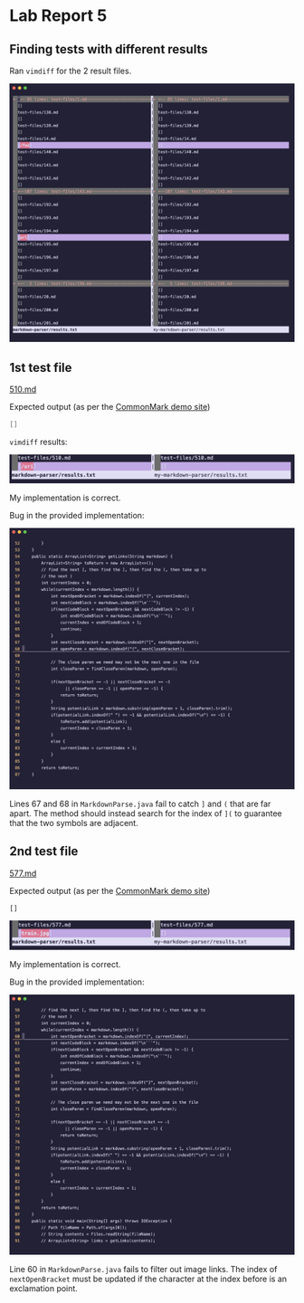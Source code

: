 # Lab Report 5

## Finding tests with different results

Ran `vimdiff` for the 2 result files.

![vimdiff](/report-5/vimdiff.png)

## 1st test file

[510.md](/report-5/510.md)

Expected output (as per the [CommonMark demo site](https://spec.commonmark.org/dingus/))

```java
[]
```

`vimdiff` results:

![vimdiff-510](/report-5/vimdiff-510.png)

My implementation is correct.

Bug in the provided implementation:

![bug-510](/report-5/bug-510.png)

Lines 67 and 68 in `MarkdownParse.java` fail to catch `]` and `(` that are far apart. The method should instead search for the index of `](` to guarantee that the two symbols are adjacent.

## 2nd test file

[577.md](/report-5/577.md)

Expected output (as per the [CommonMark demo site](https://spec.commonmark.org/dingus/))

```
[]
```

![vimdiff-577](/report-5/vimdiff-577.png)

My implementation is correct.

Bug in the provided implementation: 

![bug-577](/report-5/bug-577.png)

Line 60 in `MarkdownParse.java` fails to filter out image links. The index of `nextOpenBracket` must be updated if the character at the index before is an exclamation point.